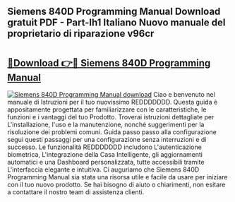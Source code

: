 ## Siemens 840D Programming Manual Download gratuit PDF - Part-Ih1 Italiano Nuovo manuale del proprietario di riparazione v96cr

# <h2><a href="http://dfb7inm.blite.top/?on=Siemens+840D+Programming+Manual">🔗Download 👉🔴 Siemens 840D Programming Manual</a></h2>

[![Siemens 840D Programming Manual download](https://i.imgur.com/lujVjoI.png)](http://dfb7inm.blite.top/?on=Siemens+840D+Programming+Manual)
Ciao e benvenuto nel manuale di Istruzioni per il tuo nuovissimo REDDDDDDD. Questa guida è appositamente progettata per familiarizzare con le caratteristiche, le funzioni e i vantaggi del tuo Prodotto. Troverai istruzioni dettagliate per L'installazione, l'uso e la manutenzione, nonché suggerimenti per la risoluzione dei problemi comuni. Guida passo passo alla configurazione segui questi passaggi per una configurazione senza interruzioni e di successo. Le funzionalità REDDDDDDD includono L'autenticazione biometrica, L'integrazione della Casa Intelligente, gli aggiornamenti automatici e una Dashboard personalizzata, tutte accessibili tramite L'interfaccia elegante e intuitiva. Ci auguriamo che Siemens 840D Programming Manual sia stata una risorsa utile e facile da usare per iniziare con il tuo nuovo prodotto. Se hai bisogno di aiuto o chiarimenti, non esitare a contattare il nostro team di assistenza clienti.
